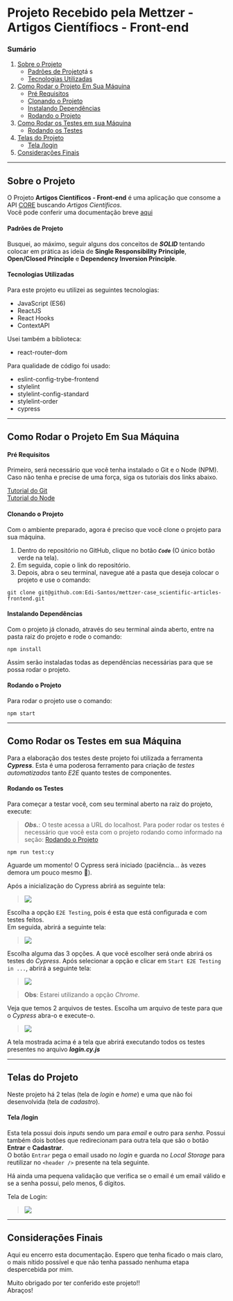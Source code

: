 # Projeto Recebido pela Mettzer - Artigos Científiocs - Front-end

### Sumário

1. [Sobre o Projeto](#sobre-o-projeto)
   - [Padrões de Projeto](#padrões-de-projeto)tá s
   - [Tecnologias Utilizadas](#tecnologias-utilizadas)
2. [Como Rodar o Projeto Em Sua Máquina](#como-rodar-o-projeto-em-sua-máquina)
   - [Pré Requisitos](#pré-requisitos)
   - [Clonando o Projeto](#clonando-o-projeto)
   - [Instalando Dependências](#instalando-dependências)
   - [Rodando o Projeto](#rodando-o-projeto)
3. [Como Rodar os Testes em sua Máquina](#como-rodar-os-testes-em-sua-máquina)
   - [Rodando os Testes](#rodando-os-testes)
4. [Telas do Projeto](#telas-do-projeto)
   - [Tela /login](#tela-login)
5. [Considerações Finais](#considerações-finais)

---

## Sobre o Projeto
O Projeto __Artigos Científicos - Front-end__ é uma aplicação que consome a API <a href='https://core.ac.uk/services/api'>CORE</a> buscando _Artigos Científicos_. <br>
Você pode conferir uma documentação breve <a href='https://core.ac.uk/docs/'>aqui</a>

#### Padrões de Projeto
Busquei, ao máximo, seguir alguns dos conceitos de *__SOLID__* tentando colocar em prática as ideia de __Single Responsibility Principle__, __Open/Closed Principle__ e __Dependency Inversion Principle__.

#### Tecnologias Utilizadas
Para este projeto eu utilizei as seguintes tecnologias:

- JavaScript (ES6)
- ReactJS
- React Hooks
- ContextAPI

Usei também a biblioteca:

- react-router-dom

Para qualidade de código foi usado:

- eslint-config-trybe-frontend
- stylelint
- stylelint-config-standard
- stylelint-order
- cypress

---

## Como Rodar o Projeto Em Sua Máquina

#### Pré Requisitos
Primeiro, será necessário que você tenha instalado o Git e o Node (NPM). Caso não tenha e precise de uma força, siga os tutoriais dos links abaixo.

<a href="https://git-scm.com/book/pt-br/v2/Come%C3%A7ando-Instalando-o-Git">Tutorial do Git</a> <br/>
<a href="https://balta.io/blog/node-npm-instalacao-configuracao-e-primeiros-passos">Tutorial do Node</a> <br/>

#### Clonando o Projeto
Com o ambiente preparado, agora é preciso que você clone o projeto para sua máquina. <br/>

1. Dentro do repositório no GitHub, clique no botão ***`Code`*** (O único botão verde na tela).
2. Em seguida, copie o link do repositório.
3. Depois, abra o seu terminal, navegue até a pasta que deseja colocar o projeto e use o comando: 
```
git clone git@github.com:Edi-Santos/mettzer-case_scientific-articles-frontend.git
```

#### Instalando Dependências
Com o projeto já clonado, através do seu terminal ainda aberto, entre na pasta raiz do projeto e rode o comando: <br/>
```
npm install
```
Assim serão instaladas todas as dependências necessárias para que se possa rodar o projeto.

#### Rodando o Projeto
Para rodar o projeto use o comando:
```
npm start
```

---

## Como Rodar os Testes em sua Máquina
Para a elaboração dos testes deste projeto foi utilizada a ferramenta *__Cypress__*. Esta é uma poderosa ferramento para criação de _testes automatizados_ tanto _E2E_ quanto testes de componentes.

#### Rodando os Testes
Para começar a testar você, com seu terminal aberto na raiz do projeto, execute:

>*__Obs.__*: O teste acessa a URL do localhost. Para poder rodar os testes é necessário que você esta com o projeto rodando como informado na seção: [Rodando o Projeto](#rodando-o-projeto)

```
npm run test:cy
```
Aguarde um momento! O Cypress será iniciado (paciência... às vezes demora um pouco mesmo :grimacing:).

Após a inicialização do Cypress abrirá as seguinte tela:

><img src='./img_readme/cypress_tela-inicial.png'> <br>

Escolha a opção `E2E Testing`, pois é esta que está configurada e com testes feitos. <br>
Em seguida, abrirá a seguinte tela:

><img src='./img_readme/cypress_tela-escolha_execucao.png'> <br>

Escolha alguma das 3 opções. A que você escolher será onde abrirá os testes do _Cypress_.
Após selecionar a opção e clicar em `Start E2E Testing in ...`, abrirá a seguinte tela:

><img src='./img_readme/cypress_tela-testes.png'> <br>

>__Obs__: Estarei utilizando a opção _Chrome_.

Veja que temos 2 arquivos de testes. Escolha um arquivo de teste para que o _Cypress_ abra-o e execute-o.

><img src='./img_readme/cypress-tela_executando-testes.png'> <br>

A tela mostrada acima é a tela que abrirá executando todos os testes presentes no arquivo *__login.cy.js__*

---

## Telas do Projeto
Neste projeto há 2 telas (tela de _login_ e _home_) e uma que não foi desenvolvida (tela de _cadastro_).

#### Tela /login
Esta tela possui dois _inputs_ sendo um para _email_ e outro para _senha_. Possui também dois botões que redirecionam para outra tela que são o botão __Entrar__ e __Cadastrar__. <br>
O botão `Entrar` pega o email usado no _login_ e guarda no _Local Storage_ para reutilizar no `<header />` presente na tela seguinte.

Há ainda uma pequena validação que verifica se o email é um email válido e se a senha possui, pelo menos, 6 dígitos.

Tela de Login:
><img src='./img_readme/tela-login.png'>

---

## Considerações Finais
Aqui eu encerro esta documentação. Espero que tenha ficado o mais claro, o mais nítido possível e que não tenha passado nenhuma etapa despercebida por mim.

Muito obrigado por ter conferido este projeto!! <br/>
Abraços!
